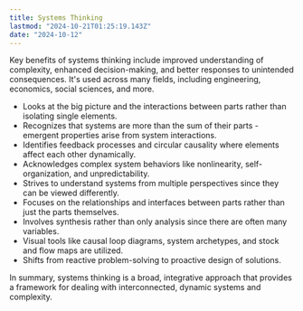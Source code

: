 ```yaml
---
title: Systems Thinking
lastmod: "2024-10-21T01:25:19.143Z"
date: "2024-10-12"
---
```


Key benefits of systems thinking include improved understanding of complexity, enhanced decision-making, and better responses to unintended consequences. It's used across many fields, including engineering, economics, social sciences, and more.

- Looks at the big picture and the interactions between parts rather than isolating single elements.
- Recognizes that systems are more than the sum of their parts - emergent properties arise from system interactions.
- Identifies feedback processes and circular causality where elements affect each other dynamically.
- Acknowledges complex system behaviors like nonlinearity, self-organization, and unpredictability.
- Strives to understand systems from multiple perspectives since they can be viewed differently.
- Focuses on the relationships and interfaces between parts rather than just the parts themselves.
- Involves synthesis rather than only analysis since there are often many variables.
- Visual tools like causal loop diagrams, system archetypes, and stock and flow maps are utilized.
- Shifts from reactive problem-solving to proactive design of solutions.

In summary, systems thinking is a broad, integrative approach that provides a framework for dealing with interconnected, dynamic systems and complexity.
